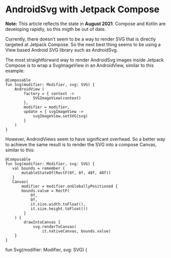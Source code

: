 # AndroidSvg with Jetpack Compose

**Note:** This article reflects the state in **August 2021**. Compose and Kotlin are developing rapidly, so this migth be out of date.

Currently, there doesn't seem to be a way to render SVG that is directly targeted at Jetpack Compose. So the next best thing seems to be using a View based Android SVG library such as AndroidSvg.

The most straightforward way to render AndroidSvg images inside Jetpack Compose is to wrap a SvgImageView in an AndroidView, similar to this example:

```
@Composable
fun Svg(modifier: Modifier, svg: SVG) {
    AndroidView (
        factory = { context ->
            SVGImageView(context)
        },
        modifier = modifier,
        update = { svgImageView ->
            svgImageView.setSVG(svg)
        }
    )
}
```

However, AndroidViews seem to have significant overhead. So a better way to achieve the same result is to render the SVG into a compose Canvas, similar to this:

```
@Composable
fun Svg(modifier: Modifier, svg: SVG) {
   val bounds = remember {
       mutableStateOf(RectF(0f, 0f, 48f, 48f))
   }
   Canvas(
       modifier = modifier.onGloballyPositioned {
       bounds.value = RectF(
           0f, 
           0f,
           it.size.width.toFloat(),
           it.size.height.toFloat())
        }
    ) {
        drawIntoCanvas {
            svg.renderToCanvas(
                it.nativeCanvas, bounds.value)
    }
}
```

fun Svg(modifier: Modifier, svg: SVG) {
